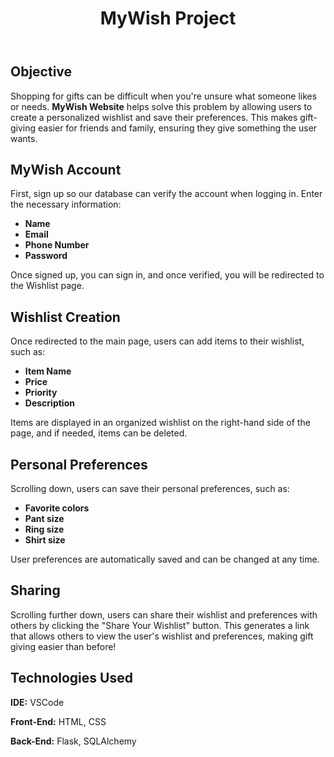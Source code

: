 <!DOCTYPE html>
<html lang="en">
<body>
    <header>
        <h1>MyWish Project</h1>
    </header>
    <section>
                <h2>Objective</h2>
        <p>
            Shopping for gifts can be difficult when you're unsure what someone likes or needs. 
            <strong>MyWish Website</strong> helps solve this problem by allowing users to create a personalized wishlist 
            and save their preferences. This makes gift-giving easier for friends and family, ensuring they 
            give something the user wants.
        </p>
    </section>
    <section>
        <h2>MyWish Account</h2>
        <p>First, sign up so our database can verify the account when logging in. Enter the necessary information:           
        </p>
        <ul>
            <li><strong>Name</strong></li>
            <li><strong>Email</strong></li>
            <li><strong>Phone Number</strong></li>
            <li><strong>Password</strong></li>
        </ul>
        <p>
           Once signed up, you can sign in, and once verified, you will be redirected to the Wishlist page.
        </p>
    </section>
    <section>
        <h2>Wishlist Creation</h2>
        <p>Once redirected to the main page, users can add items to their wishlist, such as:
        </p>
        <ul>
            <li><strong>Item Name</strong></li>
            <li><strong>Price</strong></li>
            <li><strong>Priority</strong></li>
            <li><strong>Description</strong></li>
        </ul>
        <p>
            Items are displayed in an organized wishlist on the right-hand side of the page, and if needed, items can be deleted. 
        </p>
    </section>
    <section>
        <h2>Personal Preferences</h2>
        <p>Scrolling down, users can save their personal preferences, such as:</p>
        <ul>
            <li><strong>Favorite colors</strong></li>
            <li><strong>Pant size</strong></li>
            <li><strong>Ring size</strong></li>
            <li><strong>Shirt size</strong></li>
        </ul>
        <p>
            User preferences are automatically saved and can be changed at any time.
        </p>
    </section>
    <section>
        <h2>Sharing</h2>
        <p> Scrolling further down, users can share their wishlist and preferences with others by clicking the "Share Your Wishlist" button.
            This generates a link that allows others to view the user's wishlist and preferences, making gift giving easier than before!
        </p>
    </section>
    <section class="technologies">
        <h2>Technologies Used</h2>
        <p><strong>IDE:</strong> VSCode</p>
        <p><strong>Front-End:</strong> HTML, CSS</p>
        <p><strong>Back-End:</strong> Flask, SQLAlchemy</p>
    </section>
</body>
</html>

